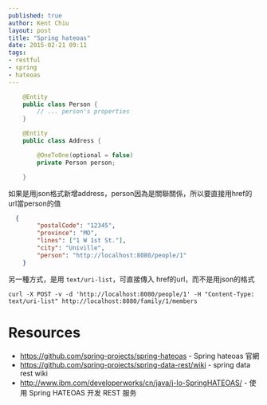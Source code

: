 ```yaml
---
published: true
author: Kent Chiu
layout: post
title: "Spring hateoas"
date: 2015-02-21 09:11
tags: 
- restful
- spring
- hateoas
---
```



``` java
    @Entity
    public class Person {
        // ... person's properties
    }

    @Entity
    public class Address {

        @OneToOne(optional = false)
        private Person person;

    }
```

如果是用json格式新增address，person因為是關聯關係，所以要直接用href的url當person的值

``` json
  {
        "postalCode": "12345",
        "province": "MO",
        "lines": ["1 W 1st St."],
        "city": "Univille",
        "person": "http://localhost:8080/people/1"
    }
```

另一種方式，是用 `text/uri-list`，可直接傳入 href的url，而不是用json的格式
```
curl -X POST -v -d 'http://localhost:8080/people/1' -H "Content-Type: text/uri-list" http://localhost:8080/family/1/members
```


# Resources
- <https://github.com/spring-projects/spring-hateoas> - Spring hateoas 官網
- <https://github.com/spring-projects/spring-data-rest/wiki> - spring data rest wiki
- <http://www.ibm.com/developerworks/cn/java/j-lo-SpringHATEOAS/> - 使用 Spring HATEOAS 开发 REST 服务


